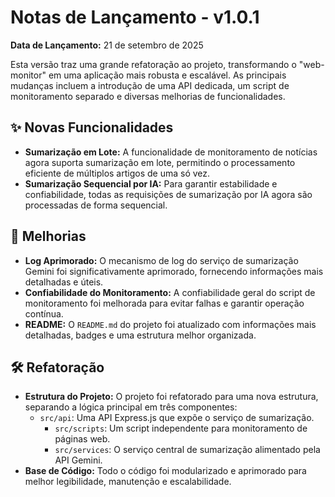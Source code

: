 # Notas de Lançamento - v1.0.1

**Data de Lançamento:** 21 de setembro de 2025

Esta versão traz uma grande refatoração ao projeto, transformando o "web-monitor" em uma aplicação mais robusta e escalável. As principais mudanças incluem a introdução de uma API dedicada, um script de monitoramento separado e diversas melhorias de funcionalidades.

## ✨ Novas Funcionalidades

* **Sumarização em Lote:** A funcionalidade de monitoramento de notícias agora suporta sumarização em lote, permitindo o processamento eficiente de múltiplos artigos de uma só vez.
* **Sumarização Sequencial por IA:** Para garantir estabilidade e confiabilidade, todas as requisições de sumarização por IA agora são processadas de forma sequencial.

## 🚀 Melhorias

* **Log Aprimorado:** O mecanismo de log do serviço de sumarização Gemini foi significativamente aprimorado, fornecendo informações mais detalhadas e úteis.
* **Confiabilidade do Monitoramento:** A confiabilidade geral do script de monitoramento foi melhorada para evitar falhas e garantir operação contínua.
* **README:** O `README.md` do projeto foi atualizado com informações mais detalhadas, badges e uma estrutura melhor organizada.

## 🛠 Refatoração

* **Estrutura do Projeto:** O projeto foi refatorado para uma nova estrutura, separando a lógica principal em três componentes:
  * `src/api`: Uma API Express.js que expõe o serviço de sumarização.
    * `src/scripts`: Um script independente para monitoramento de páginas web.
    * `src/services`: O serviço central de sumarização alimentado pela API Gemini.
* **Base de Código:** Todo o código foi modularizado e aprimorado para melhor legibilidade, manutenção e escalabilidade.
